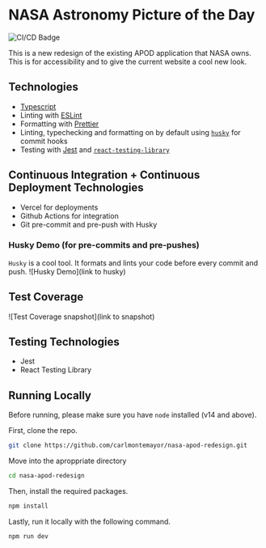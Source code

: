 # NASA Astronomy Picture of the Day

![CI/CD Badge](https://github.com/carlmontemayor/nasa-apod-redesign/actions/workflows/node.js.yml/badge.svg)

This is a new redesign of the existing APOD application that NASA owns. This is for accessibility and to give the current website a cool new look.

## Technologies
- [Typescript](https://www.typescriptlang.org/)
- Linting with [ESLint](https://eslint.org/)
- Formatting with [Prettier](https://prettier.io/)
- Linting, typechecking and formatting on by default using [`husky`](https://github.com/typicode/husky) for commit hooks
- Testing with [Jest](https://jestjs.io/) and [`react-testing-library`](https://testing-library.com/docs/react-testing-library/intro)

## Continuous Integration + Continuous Deployment Technologies
- Vercel for deployments
- Github Actions for integration
- Git pre-commit and pre-push with Husky

### Husky Demo (for pre-commits and pre-pushes)
`Husky` is a cool tool. It formats and lints your code before every commit and push.
![Husky Demo](link to husky)

## Test Coverage
![Test Coverage snapshot](link to snapshot)

## Testing Technologies
- Jest
- React Testing Library

## Running Locally
Before running, please make sure you have `node` installed (v14 and above).

First, clone the repo.
```bash
git clone https://github.com/carlmontemayor/nasa-apod-redesign.git
```

Move into the aproppriate directory
```bash
cd nasa-apod-redesign
```

Then, install the required packages.
```bash
npm install 
```

Lastly, run it locally with the following command.
```bash
npm run dev
```
